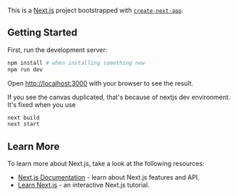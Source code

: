 This is a [Next.js](https://nextjs.org/) project bootstrapped with [`create-next-app`](https://github.com/vercel/next.js/tree/canary/packages/create-next-app).

## Getting Started

First, run the development server:

```bash
npm install # when installing something new
npm run dev
```

Open [http://localhost:3000](http://localhost:3000) with your browser to see the result.

If you see the canvas duplicated, that's because of nextjs dev environment. It's fixed when you use 
```bash
next build
next start
```

## Learn More
To learn more about Next.js, take a look at the following resources:
- [Next.js Documentation](https://nextjs.org/docs) - learn about Next.js features and API.
- [Learn Next.js](https://nextjs.org/learn) - an interactive Next.js tutorial.
